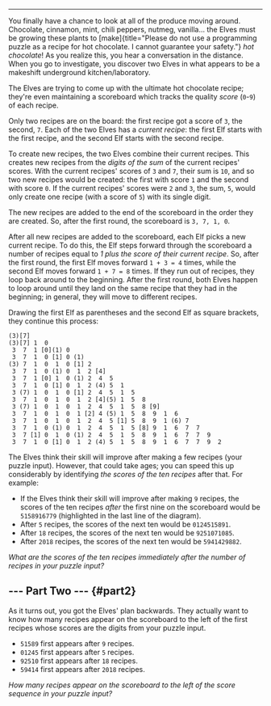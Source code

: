 ------------------------------------

You finally have a chance to look at all of the produce moving around.
Chocolate, cinnamon, mint, chili peppers, nutmeg, vanilla\... the Elves
must be growing these plants to
[make]{title="Please do not use a programming puzzle as a recipe for hot chocolate. I cannot guarantee your safety."}
*hot chocolate*! As you realize this, you hear a conversation in the
distance. When you go to investigate, you discover two Elves in what
appears to be a makeshift underground kitchen/laboratory.

The Elves are trying to come up with the ultimate hot chocolate recipe;
they\'re even maintaining a scoreboard which tracks the quality *score*
(`0`-`9`) of each recipe.

Only two recipes are on the board: the first recipe got a score of `3`,
the second, `7`. Each of the two Elves has a *current recipe*: the first
Elf starts with the first recipe, and the second Elf starts with the
second recipe.

To create new recipes, the two Elves combine their current recipes. This
creates new recipes from the *digits of the sum* of the current
recipes\' scores. With the current recipes\' scores of `3` and `7`,
their sum is `10`, and so two new recipes would be created: the first
with score `1` and the second with score `0`. If the current recipes\'
scores were `2` and `3`, the sum, `5`, would only create one recipe
(with a score of `5`) with its single digit.

The new recipes are added to the end of the scoreboard in the order they
are created. So, after the first round, the scoreboard is `3, 7, 1, 0`.

After all new recipes are added to the scoreboard, each Elf picks a new
current recipe. To do this, the Elf steps forward through the scoreboard
a number of recipes equal to *1 plus the score of their current recipe*.
So, after the first round, the first Elf moves forward `1 + 3 = 4`
times, while the second Elf moves forward `1 + 7 = 8` times. If they run
out of recipes, they loop back around to the beginning. After the first
round, both Elves happen to loop around until they land on the same
recipe that they had in the beginning; in general, they will move to
different recipes.

Drawing the first Elf as parentheses and the second Elf as square
brackets, they continue this process:

    (3)[7]
    (3)[7] 1  0 
     3  7  1 [0](1) 0 
     3  7  1  0 [1] 0 (1)
    (3) 7  1  0  1  0 [1] 2 
     3  7  1  0 (1) 0  1  2 [4]
     3  7  1 [0] 1  0 (1) 2  4  5 
     3  7  1  0 [1] 0  1  2 (4) 5  1 
     3 (7) 1  0  1  0 [1] 2  4  5  1  5 
     3  7  1  0  1  0  1  2 [4](5) 1  5  8 
     3 (7) 1  0  1  0  1  2  4  5  1  5  8 [9]
     3  7  1  0  1  0  1 [2] 4 (5) 1  5  8  9  1  6 
     3  7  1  0  1  0  1  2  4  5 [1] 5  8  9  1 (6) 7 
     3  7  1  0 (1) 0  1  2  4  5  1  5 [8] 9  1  6  7  7 
     3  7 [1] 0  1  0 (1) 2  4  5  1  5  8  9  1  6  7  7  9 
     3  7  1  0 [1] 0  1  2 (4) 5  1  5  8  9  1  6  7  7  9  2 

The Elves think their skill will improve after making a few recipes
(your puzzle input). However, that could take ages; you can speed this
up considerably by identifying *the scores of the ten recipes* after
that. For example:

-   If the Elves think their skill will improve after making `9`
    recipes, the scores of the ten recipes *after* the first nine on the
    scoreboard would be `5158916779` (highlighted in the last line of
    the diagram).
-   After `5` recipes, the scores of the next ten would be `0124515891`.
-   After `18` recipes, the scores of the next ten would be
    `9251071085`.
-   After `2018` recipes, the scores of the next ten would be
    `5941429882`.

*What are the scores of the ten recipes immediately after the number of
recipes in your puzzle input?*


\-\-- Part Two \-\-- {#part2}
--------------------

As it turns out, you got the Elves\' plan backwards. They actually want
to know how many recipes appear on the scoreboard to the left of the
first recipes whose scores are the digits from your puzzle input.

-   `51589` first appears after `9` recipes.
-   `01245` first appears after `5` recipes.
-   `92510` first appears after `18` recipes.
-   `59414` first appears after `2018` recipes.

*How many recipes appear on the scoreboard to the left of the score
sequence in your puzzle input?*
